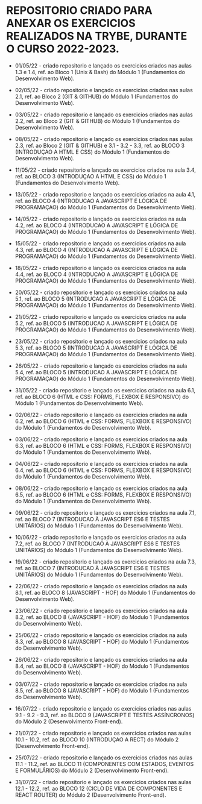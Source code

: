 # REPOSITORIO CRIADO PARA ANEXAR OS EXERCICIOS REALIZADOS NA TRYBE, DURANTE  O CURSO 2022-2023.

- 01/05/22 - criado repositorio e lançado os exercicios criados nas aulas 1.3 e 1.4, ref. ao Bloco 1 (Unix & Bash) do Módulo 1 (Fundamentos do Desenvolvimento Web).

- 02/05/22 - criado repositorio e lançado os exercicios criados nas aulas 2.1, ref. ao Bloco 2 (GIT & GITHUB) do Módulo 1 (Fundamentos do Desenvolvimento Web).

- 03/05/22 - criado repositorio e lançado os exercicios criados nas aulas 2.2, ref. ao Bloco 2 (GIT & GITHUB) do Módulo 1 (Fundamentos do Desenvolvimento Web).

- 08/05/22 - criado repositorio e lançado os exercicios criados nas aulas 2.3, ref. ao Bloco 2 (GIT & GITHUB) e 3.1 - 3.2 - 3.3, ref. ao BLOCO 3 (INTRODUÇAO A HTML E CSS) do Módulo 1 (Fundamentos do Desenvolvimento Web).

- 11/05/22 - criado repositorio e lançado os exercicios criados na aula 3.4, ref. ao BLOCO 3 (INTRODUÇAO A HTML E CSS) do Módulo 1 (Fundamentos do Desenvolvimento Web).

- 13/05/22 - criado repositorio e lançado os exercicios criados na aula 4.1, ref. ao BLOCO 4 (INTRODUCAO A JAVASCRIPT E LÓGICA DE PROGRAMAÇAO) do Módulo 1 (Fundamentos do Desenvolvimento Web).

- 14/05/22 - criado repositorio e lançado os exercicios criados na aula 4.2, ref. ao BLOCO 4 (INTRODUCAO A JAVASCRIPT E LÓGICA DE PROGRAMAÇAO) do Módulo 1 (Fundamentos do Desenvolvimento Web).

- 15/05/22 - criado repositorio e lançado os exercicios criados na aula 4.3, ref. ao BLOCO 4 (INTRODUCAO A JAVASCRIPT E LÓGICA DE PROGRAMAÇAO) do Módulo 1 (Fundamentos do Desenvolvimento Web).

- 18/05/22 - criado repositorio e lançado os exercicios criados na aula 4.4, ref. ao BLOCO 4 (INTRODUCAO A JAVASCRIPT E LÓGICA DE PROGRAMAÇAO) do Módulo 1 (Fundamentos do Desenvolvimento Web).

- 20/05/22 - criado repositorio e lançado os exercicios criados na aula 5.1, ref. ao BLOCO 5 (INTRODUCAO A JAVASCRIPT E LÓGICA DE PROGRAMAÇAO) do Módulo 1 (Fundamentos do Desenvolvimento Web).

- 21/05/22 - criado repositorio e lançado os exercicios criados na aula 5.2, ref. ao BLOCO 5 (INTRODUCAO A JAVASCRIPT E LÓGICA DE PROGRAMAÇAO) do Módulo 1 (Fundamentos do Desenvolvimento Web).

- 23/05/22 - criado repositorio e lançado os exercicios criados na aula 5.3, ref. ao BLOCO 5 (INTRODUCAO A JAVASCRIPT E LÓGICA DE PROGRAMAÇAO) do Módulo 1 (Fundamentos do Desenvolvimento Web).

- 26/05/22 - criado repositorio e lançado os exercicios criados na aula 5.4, ref. ao BLOCO 5 (INTRODUCAO A JAVASCRIPT E LÓGICA DE PROGRAMAÇAO) do Módulo 1 (Fundamentos do Desenvolvimento Web).

- 31/05/22 - criado repositorio e lançado os exercicios criados na aula 6.1, ref. ao BLOCO 6 (HTML e CSS: FORMS, FLEXBOX E RESPONSIVO) do Módulo 1 (Fundamentos do Desenvolvimento Web).

- 02/06/22 - criado repositorio e lançado os exercicios criados na aula 6.2, ref. ao BLOCO 6 (HTML e CSS: FORMS, FLEXBOX E RESPONSIVO) do Módulo 1 (Fundamentos do Desenvolvimento Web).

- 03/06/22 - criado repositorio e lançado os exercicios criados na aula 6.3, ref. ao BLOCO 6 (HTML e CSS: FORMS, FLEXBOX E RESPONSIVO) do Módulo 1 (Fundamentos do Desenvolvimento Web).

- 04/06/22 - criado repositorio e lançado os exercicios criados na aula 6.4, ref. ao BLOCO 6 (HTML e CSS: FORMS, FLEXBOX E RESPONSIVO) do Módulo 1 (Fundamentos do Desenvolvimento Web).

- 08/06/22 - criado repositorio e lançado os exercicios criados na aula 6.5, ref. ao BLOCO 6 (HTML e CSS: FORMS, FLEXBOX E RESPONSIVO) do Módulo 1 (Fundamentos do Desenvolvimento Web).

- 09/06/22 - criado repositorio e lançado os exercicios criados na aula 7.1, ref. ao BLOCO 7 (INTRODUCAO À JAVASCRIPT ES6 E TESTES UNITÁRIOS) do Módulo 1 (Fundamentos do Desenvolvimento Web).

- 10/06/22 - criado repositorio e lançado os exercicios criados na aula 7.2, ref. ao BLOCO 7 (INTRODUCAO À JAVASCRIPT ES6 E TESTES UNITÁRIOS) do Módulo 1 (Fundamentos do Desenvolvimento Web).

- 19/06/22 - criado repositorio e lançado os exercicios criados na aula 7.3, ref. ao BLOCO 7 (INTRODUCAO À JAVASCRIPT ES6 E TESTES UNITÁRIOS) do Módulo 1 (Fundamentos do Desenvolvimento Web).

- 22/06/22 - criado repositorio e lançado os exercicios criados na aula 8.1, ref. ao BLOCO 8 (JAVASCRIPT - HOF) do Módulo 1 (Fundamentos do Desenvolvimento Web).

- 23/06/22 - criado repositorio e lançado os exercicios criados na aula 8.2, ref. ao BLOCO 8 (JAVASCRIPT - HOF) do Módulo 1 (Fundamentos do Desenvolvimento Web).

- 25/06/22 - criado repositorio e lançado os exercicios criados na aula 8.3, ref. ao BLOCO 8 (JAVASCRIPT - HOF) do Módulo 1 (Fundamentos do Desenvolvimento Web).

- 26/06/22 - criado repositorio e lançado os exercicios criados na aula 8.4, ref. ao BLOCO 8 (JAVASCRIPT - HOF) do Módulo 1 (Fundamentos do Desenvolvimento Web).

- 03/07/22 - criado repositorio e lançado os exercicios criados na aula 8.5, ref. ao BLOCO 8 (JAVASCRIPT - HOF) do Módulo 1 (Fundamentos do Desenvolvimento Web).

- 16/07/22 - criado repositorio e lançado os exercicios criados nas aulas 9.1 - 9.2 - 9.3, ref. ao BLOCO 9 (JAVASCRIPT E TESTES ASSÍNCRONOS) do Módulo 2 (Desenvolvimento Front-end).

- 21/07/22 - criado repositorio e lançado os exercicios criados nas aulas 10.1 - 10.2, ref. ao BLOCO 10 (INTRODUÇAO A RECT) do Módulo 2 (Desenvolvimento Front-end).


- 25/07/22 - criado repositorio e lançado os exercicios criados nas aulas 11.1 - 11.2, ref. ao BLOCO 11 (COMPONENTES COM ESTADOS, EVENTOS E FORMULÁRIOS) do Módulo 2 (Desenvolvimento Front-end).

- 31/07/22 - criado repositorio e lançado os exercicios criados nas aulas 12.1 - 12.2, ref. ao BLOCO 12 (CICLO DE VIDA DE COMPONENTES E REACT ROUTER) do Módulo 2 (Desenvolvimento Front-end).


